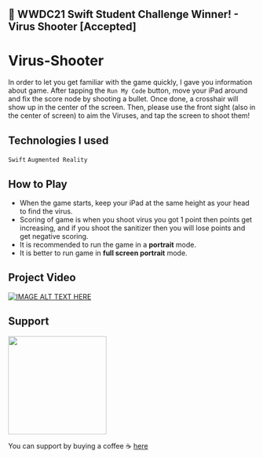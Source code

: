 ## ** WWDC21 Swift Student Challenge Winner! - Virus Shooter [Accepted]**

# Virus-Shooter
In order to let you get familiar with the game quickly, 
I gave you information about game. After tapping the `Run My Code` button, move your iPad around and fix the score node by shooting a bullet. Once done, a crosshair will show up in the center of the screen. Then, please use the front sight (also in the center of screen) to aim the Viruses, and tap the screen to shoot them!

## Technologies I used
`Swift` `Augmented Reality` 

## How to Play
 * When the game starts, keep your iPad at the same height as your head to find the virus.
 * Scoring of game is when you shoot virus you got 1 point then points get increasing, and if you shoot the sanitizer then you will lose points and get negative scoring.
 * It is recommended to run the game in a **portrait** mode.
 * It is better to run game in **full screen portrait** mode.

## Project Video
[![IMAGE ALT TEXT HERE](https://i.pinimg.com/564x/e7/95/9f/e7959fca05b2e40cfcd5e0de9dede6b8.jpg)](https://youtu.be/HUsIX_9uMKU)

## Support

<!-- [![IMAGE ALT TEXT HERE](https://www.buymeacoffee.com/assets/img/guidelines/download-assets-1.svg)](https://www.buymeacoffee.com/thecodexpose) -->
<a href="https://www.buymeacoffee.com/thecodexpose"><img src="https://www.buymeacoffee.com/assets/img/guidelines/download-assets-1.svg" width="200"/></a>

You can support by buying a coffee ☕️ [here](https://www.buymeacoffee.com/thecodexpose)

 

